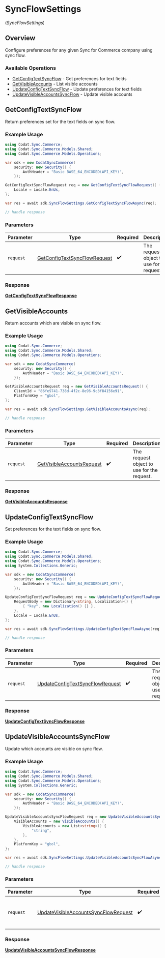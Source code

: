 # SyncFlowSettings
(*SyncFlowSettings*)

## Overview

Configure preferences for any given Sync for Commerce company using sync flow.

### Available Operations

* [GetConfigTextSyncFlow](#getconfigtextsyncflow) - Get preferences for text fields
* [GetVisibleAccounts](#getvisibleaccounts) - List visible accounts
* [UpdateConfigTextSyncFlow](#updateconfigtextsyncflow) - Update preferences for text fields
* [UpdateVisibleAccountsSyncFlow](#updatevisibleaccountssyncflow) - Update visible accounts

## GetConfigTextSyncFlow

Return preferences set for the text fields on sync flow.

### Example Usage

```csharp
using Codat.Sync.Commerce;
using Codat.Sync.Commerce.Models.Shared;
using Codat.Sync.Commerce.Models.Operations;

var sdk = new CodatSyncCommerce(
    security: new Security() {
        AuthHeader = "Basic BASE_64_ENCODED(API_KEY)",
    });

GetConfigTextSyncFlowRequest req = new GetConfigTextSyncFlowRequest() {
    Locale = Locale.EnUs,
};

var res = await sdk.SyncFlowSettings.GetConfigTextSyncFlowAsync(req);

// handle response
```

### Parameters

| Parameter                                                                               | Type                                                                                    | Required                                                                                | Description                                                                             |
| --------------------------------------------------------------------------------------- | --------------------------------------------------------------------------------------- | --------------------------------------------------------------------------------------- | --------------------------------------------------------------------------------------- |
| `request`                                                                               | [GetConfigTextSyncFlowRequest](../../Models/Operations/GetConfigTextSyncFlowRequest.md) | :heavy_check_mark:                                                                      | The request object to use for the request.                                              |


### Response

**[GetConfigTextSyncFlowResponse](../../Models/Operations/GetConfigTextSyncFlowResponse.md)**


## GetVisibleAccounts

Return accounts which are visible on sync flow.

### Example Usage

```csharp
using Codat.Sync.Commerce;
using Codat.Sync.Commerce.Models.Shared;
using Codat.Sync.Commerce.Models.Operations;

var sdk = new CodatSyncCommerce(
    security: new Security() {
        AuthHeader = "Basic BASE_64_ENCODED(API_KEY)",
    });

GetVisibleAccountsRequest req = new GetVisibleAccountsRequest() {
    ClientId = "86fe9741-738d-4f2c-8e96-9c3f84156e91",
    PlatformKey = "gbol",
};

var res = await sdk.SyncFlowSettings.GetVisibleAccountsAsync(req);

// handle response
```

### Parameters

| Parameter                                                                         | Type                                                                              | Required                                                                          | Description                                                                       |
| --------------------------------------------------------------------------------- | --------------------------------------------------------------------------------- | --------------------------------------------------------------------------------- | --------------------------------------------------------------------------------- |
| `request`                                                                         | [GetVisibleAccountsRequest](../../Models/Operations/GetVisibleAccountsRequest.md) | :heavy_check_mark:                                                                | The request object to use for the request.                                        |


### Response

**[GetVisibleAccountsResponse](../../Models/Operations/GetVisibleAccountsResponse.md)**


## UpdateConfigTextSyncFlow

Set preferences for the text fields on sync flow.

### Example Usage

```csharp
using Codat.Sync.Commerce;
using Codat.Sync.Commerce.Models.Shared;
using Codat.Sync.Commerce.Models.Operations;
using System.Collections.Generic;

var sdk = new CodatSyncCommerce(
    security: new Security() {
        AuthHeader = "Basic BASE_64_ENCODED(API_KEY)",
    });

UpdateConfigTextSyncFlowRequest req = new UpdateConfigTextSyncFlowRequest() {
    RequestBody = new Dictionary<string, Localization>() {
        { "key", new Localization() {} },
    },
    Locale = Locale.EnUs,
};

var res = await sdk.SyncFlowSettings.UpdateConfigTextSyncFlowAsync(req);

// handle response
```

### Parameters

| Parameter                                                                                     | Type                                                                                          | Required                                                                                      | Description                                                                                   |
| --------------------------------------------------------------------------------------------- | --------------------------------------------------------------------------------------------- | --------------------------------------------------------------------------------------------- | --------------------------------------------------------------------------------------------- |
| `request`                                                                                     | [UpdateConfigTextSyncFlowRequest](../../Models/Operations/UpdateConfigTextSyncFlowRequest.md) | :heavy_check_mark:                                                                            | The request object to use for the request.                                                    |


### Response

**[UpdateConfigTextSyncFlowResponse](../../Models/Operations/UpdateConfigTextSyncFlowResponse.md)**


## UpdateVisibleAccountsSyncFlow

Update which accounts are visible on sync flow.

### Example Usage

```csharp
using Codat.Sync.Commerce;
using Codat.Sync.Commerce.Models.Shared;
using Codat.Sync.Commerce.Models.Operations;
using System.Collections.Generic;

var sdk = new CodatSyncCommerce(
    security: new Security() {
        AuthHeader = "Basic BASE_64_ENCODED(API_KEY)",
    });

UpdateVisibleAccountsSyncFlowRequest req = new UpdateVisibleAccountsSyncFlowRequest() {
    VisibleAccounts = new VisibleAccounts() {
        VisibleAccounts = new List<string>() {
            "string",
        },
    },
    PlatformKey = "gbol",
};

var res = await sdk.SyncFlowSettings.UpdateVisibleAccountsSyncFlowAsync(req);

// handle response
```

### Parameters

| Parameter                                                                                               | Type                                                                                                    | Required                                                                                                | Description                                                                                             |
| ------------------------------------------------------------------------------------------------------- | ------------------------------------------------------------------------------------------------------- | ------------------------------------------------------------------------------------------------------- | ------------------------------------------------------------------------------------------------------- |
| `request`                                                                                               | [UpdateVisibleAccountsSyncFlowRequest](../../Models/Operations/UpdateVisibleAccountsSyncFlowRequest.md) | :heavy_check_mark:                                                                                      | The request object to use for the request.                                                              |


### Response

**[UpdateVisibleAccountsSyncFlowResponse](../../Models/Operations/UpdateVisibleAccountsSyncFlowResponse.md)**

